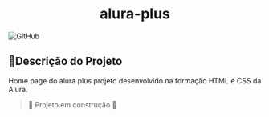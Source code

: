 <h1 align="center"> alura-plus </h1>

![GitHub](https://img.shields.io/github/license/JL-Sousa/alura-plus?style=for-the-badge)

<h2>📑Descrição do Projeto</h2>
Home page do alura plus projeto desenvolvido na formação HTML e CSS da Alura.

> 🚧 Projeto em construção 🚧
